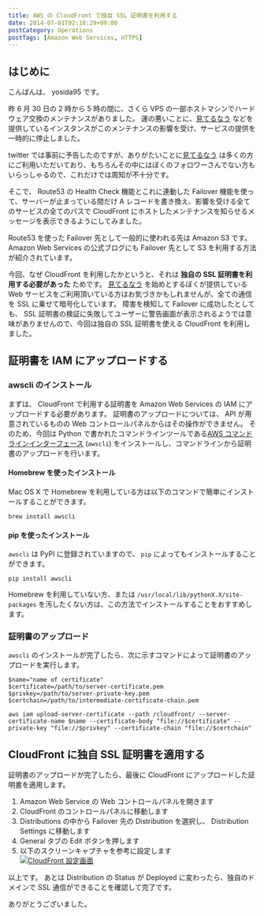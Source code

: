 ```yaml
---
title: AWS の CloudFront で独自 SSL 証明書を利用する
date: 2014-07-01T02:18:29+09:00
postCategory: Operations
postTags: [Amazon Web Services, HTTPS]
---
```


## はじめに

こんばんは、 yosida95 です。

昨 6 月 30 日の 2 時から 5 時の間に、さくら VPS の一部ホストマシンでハードウェア交換のメンテナンスがありました。
運の悪いことに、[見てるなう](https://miteru.yosida95.com/) などを提供しているインスタンスがこのメンテナンスの影響を受け、サービスの提供を一時的に停止しました。

twitter では事前に予告したのですが、ありがたいことに[見てるなう](https://miteru.yosida95.com/) は多くの方にご利用いただいており、もちろんその中にはぼくのフォロワーさんでない方もいらっしゃるので、これだけでは周知が不十分です。

そこで、 Route53 の Health Check 機能とこれに連動した Failover 機能を使って、サーバーが止まっている間だけ A レコードを書き換え、影響を受ける全てのサービスの全てのパスで CloudFront にホストしたメンテナンスを知らせるメッセージを表示できるようにしてみました。

Route53 を使った Failover 先として一般的に使われる先は Amazon S3 です。
Amazon Web Services の公式ブログにも Failover 先として S3 を利用する方法が紹介されています。

今回、なぜ CloudFront を利用したかというと、それは **独自の SSL 証明書を利用する必要があった** ためです。
[見てるなう](https://miteru.yosida95.com/) を始めとするぼくが提供している Web サービスをご利用頂いている方はお気づきかもしれませんが、全ての通信を SSL に乗せて暗号化しています。
障害を検知して Failover に成功したとしても、 SSL 証明書の検証に失敗してユーザーに警告画面が表示されるようでは意味がありませんので、今回は独自の SSL 証明書を使える CloudFront を利用しました。

## 証明書を IAM にアップロードする

### awscli のインストール

まずは、 CloudFront で利用する証明書を Amazon Web Services の IAM にアップロードする必要があります。
証明書のアップロードについては、 API が用意されているものの Web コントロールパネルからはその操作ができません。
そのため、今回は Python で書かれたコマンドラインツールである[AWS コマンドラインインターフェース](http://aws.amazon.com/jp/cli/) (`awscli`) をインストールし、コマンドラインから証明書のアップロードを行います。

#### Homebrew を使ったインストール

Mac OS X で Homebrew を利用している方は以下のコマンドで簡単にインストールすることができます。

```shell
brew install awscli
```

#### pip を使ったインストール

`awscli` は PyPI に登録されていますので、 `pip` によってもインストールすることができます。

```shell
pip install awscli
```

Homebrew を利用していない方、または `/usr/local/lib/pythonX.X/site-packages` を汚したくない方は、この方法でインストールすることをおすすめします。

### 証明書のアップロード

`awscli` のインストールが完了したら、次に示すコマンドによって証明書のアップロードを実行します。

```shell
$name="name of certificate"
$certificate=/path/to/server-certificate.pem
$privkey=/path/to/server-private-key.pem
$certchain=/path/to/intermediate-certificate-chain.pem

aws iam upload-server-certificate --path /cloudfront/ --server-certificate-name $name --certificate-body "file://$certificate" --private-key "file://$privkey" --certificate-chain "file://$certchain"
```

## CloudFront に独自 SSL 証明書を適用する

証明書のアップロードが完了したら、最後に CloudFront にアップロードした証明書を適用します。

1. Amazon Web Service の Web コントロールパネルを開きます
2. CloudFront のコントロールパネルに移動します
3. Distributions の中から Failover 先の Distribution を選択し、 Distribution Settings に移動します
4. General タブの Edit ボタンを押します
5. 以下のスクリーンキャプチャを参考に設定します<br />[![CloudFront 設定画面](https://yosida95.com/photos/cAy7p.resized.png)](https://yosida95.com/photos/cAy7p.raw.png)

以上です。
あとは Distribution の Status が Deployed に変わったら、独自のドメインで SSL 通信ができることを確認して完了です。

ありがとうございました。
